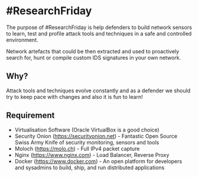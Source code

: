 # #ResearchFriday

The purpose of #ResearchFriday is help defenders to build network sensors to learn, test and profile attack tools and techniques in a safe and controlled environment.

Network artefacts that could be then extracted and used to proactively search for, hunt or compile custom IDS signatures in your own network.

## Why?

Attack tools and techniques evolve constantly and as a defender we should try to keep pace with changes and also it is fun to learn!

## Requirement
* Virtualisation Software (Oracle VirtualBox is a good choice)
* Security Onion (https://securityonion.net) - Fantastic Open Source Swiss Army Knife of security monitoring, sensors and tools
* Moloch (https://molo.ch) - Full IPv4 packet capture 
* Nginx (https://www.nginx.com) - Load Balancer, Reverse Proxy
* Docker (https://www.docker.com) - An open platform for developers and sysadmins to build, ship, and run distributed applications
